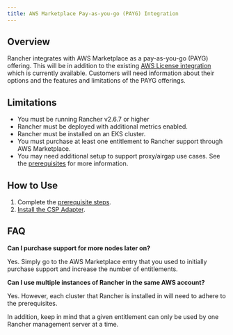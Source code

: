 ```yaml
---
title: AWS Marketplace Pay-as-you-go (PAYG) Integration
---
```


<head>
  <link rel="canonical" href="https://ranchermanager.docs.rancher.com/pages-for-subheaders/aws-marketplace-payg-integration"/>
</head>

## Overview

Rancher integrates with AWS Marketplace as a pay-as-you-go (PAYG) offering. This will be in addition to the existing [AWS License integration](https://ranchermanager.docs.rancher.com/pages-for-subheaders/aws-cloud-marketplace) which is currently available. Customers will need information about their options and the features and limitations of the PAYG offerings.

## Limitations

- You must be running Rancher v2.6.7 or higher
- Rancher must be deployed with additional metrics enabled.
- Rancher must be installed on an EKS cluster.
- You must purchase at least one entitlement to Rancher support through AWS Marketplace.
- You may need additional setup to support proxy/airgap use cases. See the [prerequisites](../integrations-in-rancher/cloud-marketplace/aws-cloud-marketplace/adapter-requirements.md) for more information.

## How to Use

1. Complete the [prerequisite steps](../integrations-in-rancher/cloud-marketplace/aws-cloud-marketplace/adapter-requirements.md).
2. [Install the CSP Adapter](../integrations-in-rancher/cloud-marketplace/aws-cloud-marketplace/install-adapter.md).

## FAQ

**Can I purchase support for more nodes later on?**

Yes. Simply go to the AWS Marketplace entry that you used to initially purchase support and increase the number of entitlements.

**Can I use multiple instances of Rancher in the same AWS account?**

Yes. However, each cluster that Rancher is installed in will need to adhere to the prerequisites.

In addition, keep in mind that a given entitlement can only be used by one Rancher management server at a time.